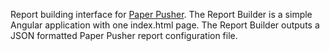 Report building interface for [Paper Pusher][paperpusher]. The Report Builder is a simple Angular application with one index.html page. The Report Builder outputs a JSON formatted Paper Pusher report configuration file.

[paperpusher]: https://github.com/dhenderson/paperpusher
